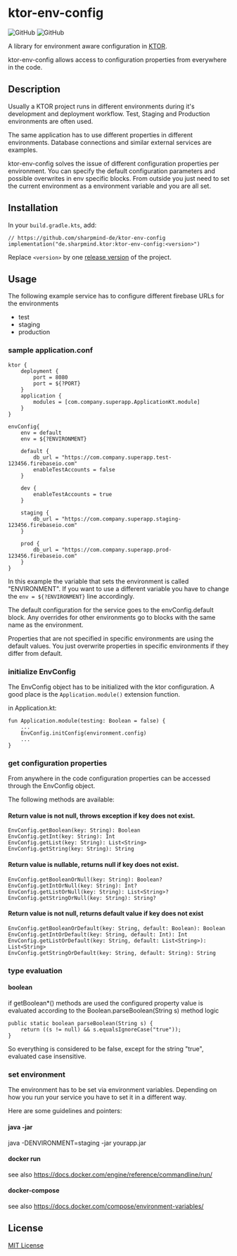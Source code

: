 # ktor-env-config

![GitHub](https://img.shields.io/github/license/sharpmind-de/ktor-env-config)
![GitHub](https://img.shields.io/github/workflow/status/sharpmind-de/ktor-env-config/CI)

A library for environment aware configuration in [KTOR](https://ktor.io/).

ktor-env-config allows access to configuration properties from everywhere in the code.

## Description

Usually a KTOR project runs in different environments during it's development and deployment workflow. Test, Staging and Production environments are often used.

The same application has to use different properties in different environments. Database connections and similar external services are examples. 

ktor-env-config solves the issue of different configuration properties per environment. You can specify the default configuration parameters and possible overwrites in env specific blocks.
From outside you just need to set the current environment as a environment variable and you are all set.

## Installation

In your `build.gradle.kts`, add:

    // https://github.com/sharpmind-de/ktor-env-config
    implementation("de.sharpmind.ktor:ktor-env-config:<version>")

Replace `<version>` by one [release version](https://github.com/sharpmind-de/ktor-env-config/releases) of the project.

## Usage

The following example service has to configure different firebase URLs for the environments
* test
* staging
* production

### sample application.conf

```
ktor {
    deployment {
        port = 8080
        port = ${?PORT}
    }
    application {
        modules = [com.company.superapp.ApplicationKt.module]
    }
}

envConfig{
    env = default
    env = ${?ENVIRONMENT}

    default {                                               
        db_url = "https://com.company.superapp.test-123456.firebaseio.com"
        enableTestAccounts = false
    }

    dev {
        enableTestAccounts = true
    }

    staging {
        db_url = "https://com.company.superapp.staging-123456.firebaseio.com"
    }

    prod {
        db_url = "https://com.company.superapp.prod-123456.firebaseio.com"
    }
}
```

In this example the variable that sets the environment is called "ENVIRONMENT". If you want to use a different variable you have to change the ```env = ${?ENVIRONMENT}``` line accordingly.

The default configuration for the service goes to the envConfig.default block.
Any overrides for other environments go to blocks with the same name as the environment.

Properties that are not specified in specific environments are using the default values. You just overwrite properties in specific environments if they differ from default.

### initialize EnvConfig

The EnvConfig object has to be initialized with the ktor configuration. A good place is the ```Application.module()``` extension function.

in Application.kt:

```
fun Application.module(testing: Boolean = false) {
    ...
    EnvConfig.initConfig(environment.config)
    ...
}
```

### get configuration properties

From anywhere in the code configuration properties can be accessed through the EnvConfig object.

The following methods are available:

#### Return value is not null, throws exception if key does not exist.
```
EnvConfig.getBoolean(key: String): Boolean
EnvConfig.getInt(key: String): Int
EnvConfig.getList(key: String): List<String>
EnvConfig.getString(key: String): String
```
#### Return value is nullable, returns null if key does not exist.
```
EnvConfig.getBooleanOrNull(key: String): Boolean?
EnvConfig.getIntOrNull(key: String): Int?
EnvConfig.getListOrNull(key: String): List<String>?
EnvConfig.getStringOrNull(key: String): String?
```
#### Return value is not null, returns default value if key does not exist
```
EnvConfig.getBooleanOrDefault(key: String, default: Boolean): Boolean
EnvConfig.getIntOrDefault(key: String, default: Int): Int
EnvConfig.getListOrDefault(key: String, default: List<String>): List<String>
EnvConfig.getStringOrDefault(key: String, default: String): String
```

### type evaluation

#### boolean
if getBoolean*() methods are used the configured property value is evaluated according to the Boolean.parseBoolean(String s) method logic

```
public static boolean parseBoolean(String s) {
    return ((s != null) && s.equalsIgnoreCase("true"));
}
```

So everything is considered to be false, except for the string "true", evaluated case insensitive.

### set environment

The environment has to be set via environment variables. Depending on how you run your service you have to set it in a different way.

Here are some guidelines and pointers:

#### java -jar

java -DENVIRONMENT=staging -jar yourapp.jar

#### docker run

see also https://docs.docker.com/engine/reference/commandline/run/

#### docker-compose

see also https://docs.docker.com/compose/environment-variables/

## License

[MIT License](http://en.wikipedia.org/wiki/MIT_License)
